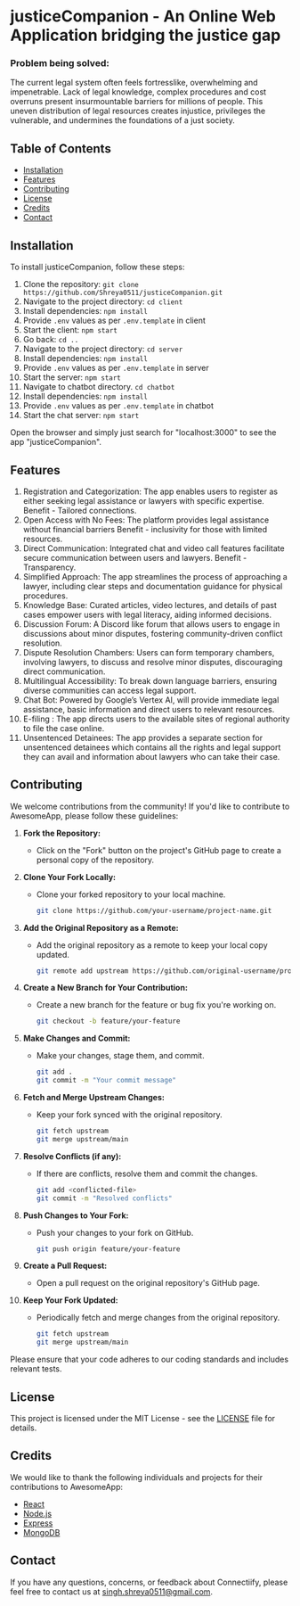 # justiceCompanion - An Online Web Application bridging the justice gap

### Problem being solved:

The current legal system often feels fortresslike, overwhelming and impenetrable. Lack of legal knowledge, complex procedures and cost overruns present insurmountable barriers for millions of people. This uneven distribution of legal resources creates injustice, privileges the vulnerable, and undermines the foundations of a just society.

## Table of Contents

- [Installation](#installation)
- [Features](#features)
- [Contributing](#contributing)
- [License](#license)
- [Credits](#credits)
- [Contact](#contact)

## Installation

To install justiceCompanion, follow these steps:

1. Clone the repository: `git clone https://github.com/Shreya0511/justiceCompanion.git`
2. Navigate to the project directory: `cd client`
3. Install dependencies: `npm install`
4. Provide `.env` values as per `.env.template` in client
5. Start the client: `npm start`
6. Go back: `cd ..`
7. Navigate to the project directory: `cd server`
8. Install dependencies: `npm install`
9. Provide `.env` values as per `.env.template` in server
10. Start the server: `npm start`
11. Navigate to chatbot directory. `cd chatbot`
12. Install dependencies: `npm install`
13. Provide `.env` values as per `.env.template` in chatbot
14. Start the chat server: `npm start`

Open the browser and simply just search for "localhost:3000" to see the app "justiceCompanion".

## Features

1. Registration and Categorization: The app enables users to register as either seeking legal assistance or lawyers with specific expertise.
   Benefit - Tailored connections.
2. Open Access with No Fees: The platform provides legal assistance without financial barriers
   Benefit - inclusivity for those with limited resources.
3. Direct Communication: Integrated chat and video call features facilitate secure communication between users and lawyers.
   Benefit - Transparency.
4. Simplified Approach: The app streamlines the process of approaching a lawyer, including clear steps and documentation guidance for physical procedures.
5. Knowledge Base: Curated articles, video lectures, and details of past cases empower users with legal literacy, aiding informed decisions.
6. Discussion Forum: A Discord like forum that allows users to engage in discussions about minor disputes, fostering community-driven conflict resolution.
7. Dispute Resolution Chambers: Users can form temporary chambers, involving lawyers, to discuss and resolve minor disputes, discouraging direct communication.
8. Multilingual Accessibility: To break down language barriers, ensuring diverse communities can access legal support.
9. Chat Bot: Powered by Google’s Vertex AI, will provide immediate legal assistance, basic information and direct users to relevant resources.
10. E-filing : The app directs users to the available sites of regional authority to file the case online.
11. Unsentenced Detainees: The app provides a separate section for unsentenced detainees which contains all the rights and legal support they can avail and information about lawyers who can take their case.

## Contributing

We welcome contributions from the community! If you'd like to contribute to AwesomeApp, please follow these guidelines:

1. **Fork the Repository:**

   - Click on the "Fork" button on the project's GitHub page to create a personal copy of the repository.

2. **Clone Your Fork Locally:**

   - Clone your forked repository to your local machine.
     ```bash
     git clone https://github.com/your-username/project-name.git
     ```

3. **Add the Original Repository as a Remote:**

   - Add the original repository as a remote to keep your local copy updated.
     ```bash
     git remote add upstream https://github.com/original-username/project-name.git
     ```

4. **Create a New Branch for Your Contribution:**

   - Create a new branch for the feature or bug fix you're working on.
     ```bash
     git checkout -b feature/your-feature
     ```

5. **Make Changes and Commit:**

   - Make your changes, stage them, and commit.
     ```bash
     git add .
     git commit -m "Your commit message"
     ```

6. **Fetch and Merge Upstream Changes:**

   - Keep your fork synced with the original repository.
     ```bash
     git fetch upstream
     git merge upstream/main
     ```

7. **Resolve Conflicts (if any):**

   - If there are conflicts, resolve them and commit the changes.
     ```bash
     git add <conflicted-file>
     git commit -m "Resolved conflicts"
     ```

8. **Push Changes to Your Fork:**

   - Push your changes to your fork on GitHub.
     ```bash
     git push origin feature/your-feature
     ```

9. **Create a Pull Request:**

   - Open a pull request on the original repository's GitHub page.

10. **Keep Your Fork Updated:**
    - Periodically fetch and merge changes from the original repository.
      ```bash
      git fetch upstream
      git merge upstream/main
      ```

Please ensure that your code adheres to our coding standards and includes relevant tests.

## License

This project is licensed under the MIT License - see the [LICENSE](LICENSE) file for details.

## Credits

We would like to thank the following individuals and projects for their contributions to AwesomeApp:

- [React](https://reactjs.org/)
- [Node.js](https://nodejs.org/)
- [Express](https://expressjs.com/)
- [MongoDB](https://www.mongodb.com/)

## Contact

If you have any questions, concerns, or feedback about Connectiify, please feel free to contact us at [singh.shreya0511@gmail.com](mailto:singh.shreya0511@gmail.com).
